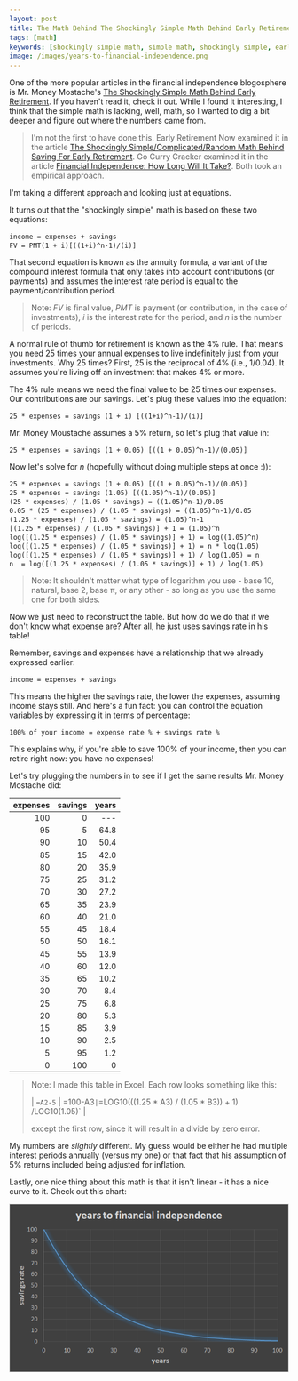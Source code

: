 ```yaml
---
layout: post
title: The Math Behind The Shockingly Simple Math Behind Early Retirement
tags: [math]
keywords: [shockingly simple math, simple math, shockingly simple, early retirement, retirement, financial independence, equation, interest]
image: /images/years-to-financial-independence.png
---
```


One of the more popular articles in the financial independence blogosphere is Mr. Money Mostache's [The Shockingly Simple Math Behind Early Retirement](https://www.mrmoneymustache.com/2012/01/13/the-shockingly-simple-math-behind-early-retirement/). If you haven't read it, check it out. While I found it interesting, I think that the simple math is lacking, well, math, so I wanted to dig a bit deeper and figure out where the numbers came from.

> I'm not the first to have done this. Early Retirement Now examined it in the article [The Shockingly Simple/Complicated/Random Math Behind Saving For Early Retirement](https://earlyretirementnow.com/2017/11/01/shockingly-simple-complicated-random-math-behind-early-retirement/). Go Curry Cracker examined it in the article [Financial Independence: How Long Will It Take?](https://www.gocurrycracker.com/financial-independence-how-long-will-it-take/). Both took an empirical approach.

I'm taking a different approach and looking just at equations.

It turns out that the "shockingly simple" math is based on these two equations:

    income = expenses + savings
    FV = PMT(1 + i)[((1+i)^n-1)/(i)]

That second equation is known as the annuity formula, a variant of the compound interest formula that only takes into account contributions (or payments) and assumes the interest rate period is equal to the payment/contribution period.

> Note: *FV* is final value, *PMT* is payment (or contribution, in the case of investments), *i* is the interest rate for the period, and *n* is the number of periods.

A normal rule of thumb for retirement is known as the 4% rule. That means you need 25 times your annual expenses to live indefinitely just from your investments. Why 25 times? First, 25 is the reciprocal of 4% (i.e., 1/0.04). It assumes you're living off an investment that makes 4% or more.

The 4% rule means we need the final value to be 25 times our expenses. Our contributions are our savings. Let's plug these values into the equation:

    25 * expenses = savings (1 + i) [((1+i)^n-1)/(i)]

Mr. Money Moustache assumes a 5% return, so let's plug that value in:

    25 * expenses = savings (1 + 0.05) [((1 + 0.05)^n-1)/(0.05)]

Now let's solve for *n* (hopefully without doing multiple steps at once :)):

    25 * expenses = savings (1 + 0.05) [((1 + 0.05)^n-1)/(0.05)]
    25 * expenses = savings (1.05) [((1.05)^n-1)/(0.05)]
    (25 * expenses) / (1.05 * savings) = ((1.05)^n-1)/0.05
    0.05 * (25 * expenses) / (1.05 * savings) = ((1.05)^n-1)/0.05
    (1.25 * expenses) / (1.05 * savings) = (1.05)^n-1
    [(1.25 * expenses) / (1.05 * savings)] + 1 = (1.05)^n
    log([(1.25 * expenses) / (1.05 * savings)] + 1) = log((1.05)^n)
    log([(1.25 * expenses) / (1.05 * savings)] + 1) = n * log(1.05)
    log([(1.25 * expenses) / (1.05 * savings)] + 1) / log(1.05) = n
    n  = log([(1.25 * expenses) / (1.05 * savings)] + 1) / log(1.05)

> Note: It shouldn't matter what type of logarithm you use - base 10, natural, base 2, base &pi;, or any other - so long as you use the same one for both sides.

Now we just need to reconstruct the table. But how do we do that if we don't know what expense are? After all, he just uses savings rate in his table!

Remember, savings and expenses have a relationship that we already expressed earlier:

    income = expenses + savings

This means the higher the savings rate, the lower the expenses, assuming income stays still. And here's a fun fact: you can control the equation variables by expressing it in terms of percentage:

    100% of your income = expense rate % + savings rate %

This explains why, if you're able to save 100% of your income, then you can retire right now: you have no expenses!

Let's try plugging the numbers in to see if I get the same results Mr. Money Mostache did:

expenses | savings | years
---: | ---: | ---: |
100 | 0 | ---
95 | 5 | 64.8
90 | 10 | 50.4
85 | 15 | 42.0
80 | 20 | 35.9
75 | 25 | 31.2
70 | 30 | 27.2
65 | 35 | 23.9
60 | 40 | 21.0
55 | 45 | 18.4
50 | 50 | 16.1
45 | 55 | 13.9
40 | 60 | 12.0
35 | 65 | 10.2
30 | 70 | 8.4
25 | 75 | 6.8
20 | 80 | 5.3
15 | 85 | 3.9
10 | 90 | 2.5
5 | 95 | 1.2
0 | 100 | 0

> Note: I made this table in Excel. Each row looks something like this:
>
> | `=A2-5` | =100-A3` | `=LOG10(((1.25 * A3) / (1.05 * B3)) + 1) /LOG10(1.05)` |
>
> except the first row, since it will result in a divide by zero error.

My numbers are *slightly* different. My guess would be either he had multiple interest periods annually (versus my one) or that fact that his assumption of 5% returns included being adjusted for inflation.

Lastly, one nice thing about this math is that it isn't linear - it has a nice curve to it. Check out this chart:

![Years to Financial Independence](/images/years-to-financial-independence.png)
